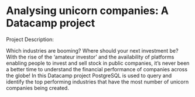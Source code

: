 # Analysing unicorn companies: A Datacamp project

Project Description:

Which industries are booming? Where should your next investment be? With the rise of the ‘amateur investor’ and the availability of platforms enabling people to invest and sell stock in public companies, it’s never been a better time to understand the financial performance of companies across the globe!
In this Datacamp project PostgreSQL is used to query and identify the top performing industries that have the most number of unicorn companies being created.
